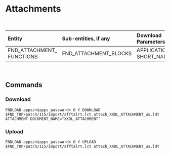 # Attachments

<br>

| Entity      | Sub-entities, if any                           | Download Parameters   |
| :----      | :--------                         | :----   |
| FND_ATTACHMENT_ FUNCTIONS         | FND_ATTACHMENT_BLOCKS                   | APPLICATION_ SHORT_NAME      |

<br>

## Commands

### Download 

```
FNDLOAD apps/<$apps_password> 0 Y DOWNLOAD $FND_TOP/patch/115/import/afftalrt.lct attach_XXDL_ATTACHMENT_us.ldt ATTACHMENT DOCUMENT_NAME="XXDL_ATTACHMENT"
```

### Upload

```
FNDLOAD apps/<$apps_password> 0 Y UPLOAD $FND_TOP/patch/115/import/afftalrt.lct attach_XXDL_ATTACHMENT_us.ldt
```

<br>
